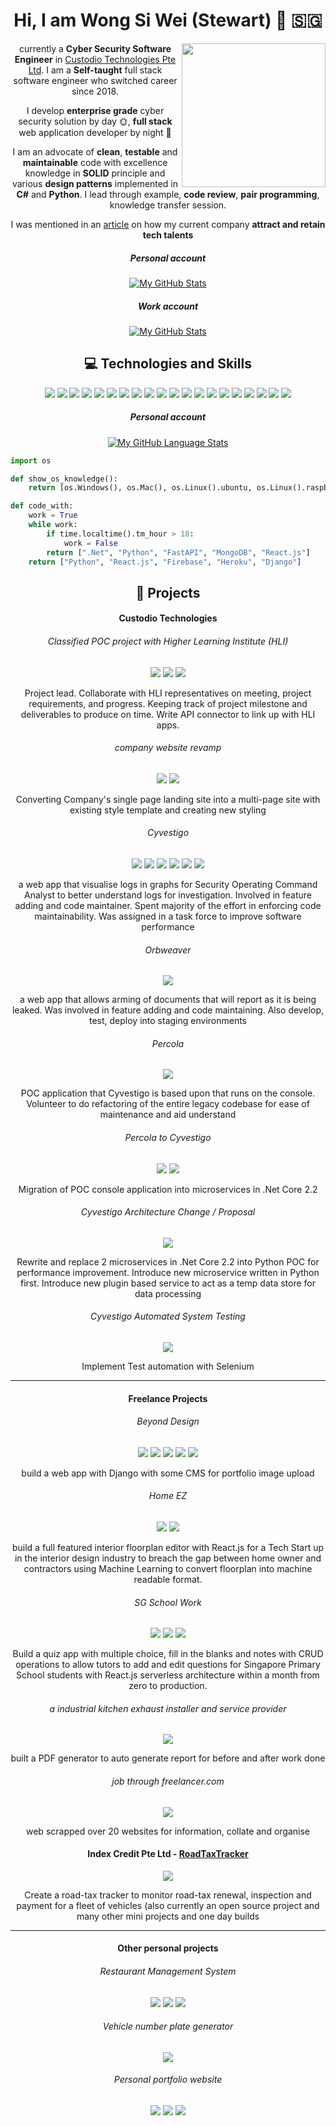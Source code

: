 
<div align="center">
  
# Hi, I am Wong Si Wei (Stewart) 👋 🇸🇬

<img align='right' src="https://media.giphy.com/media/KNP5EQE5n2nczSFYpD/giphy.gif" width="230">

currently a **Cyber Security Software Engineer** in [Custodio Technologies Pte Ltd](https://www.custodiotech.com.sg). I am a **Self-taught** full stack software engineer who switched career since 2018.

I develop **enterprise grade** cyber security solution by day 🌞, **full stack** web application developer by night 🌙 

I am an advocate of **clean**, **testable** and **maintainable** code with excellence knowledge in **SOLID** principle and various **design patterns** implemented in **C#** and **Python**. I lead through example, **code review**, **pair programming**, knowledge transfer session.

I was mentioned in an [article](https://www.edb.gov.sg/en/news-and-events/insights/talent/how-to-attract-and-retain-tech-talent-with-the-right-culture.html) on how my current company **attract and retain tech talents**


##### Personal account

[![My GitHub Stats](https://github-readme-stats.vercel.app/api/?username=stewart86&count_private=true&theme=tokyonight&showicons=true)]()

##### Work account

[![My GitHub Stats](https://github-readme-stats.vercel.app/api/?username=stewartwong&count_private=true&theme=tokyonight&showicons=true)]()

## 💻 Technologies and Skills

![](https://img.shields.io/badge/OS-Linux-informational?style=flat&logo=linux&logoColor=white&color=2bbc8a)
![](https://img.shields.io/badge/OS-Windows-informational?style=flat&logo=windows&logoColor=white&color=2bbc8a)
![](https://img.shields.io/badge/OS-Mac-informational?style=flat&logo=apple&logoColor=white&color=2bbc8a)
![](https://img.shields.io/badge/Editor-VS_Code-informational?style=flat&logo=visual-studio-code&logoColor=white&color=2bbc8a)
![](https://img.shields.io/badge/Editor-VIM-informational?style=flat&logo=vim&logoColor=white&color=2bbc8a)
![](https://img.shields.io/badge/Code-C%23-informational?style=flat&logo=c-sharp&logoColor=white&color=2bbc8a)
![](https://img.shields.io/badge/Code-Python-informational?style=flat&logo=python&logoColor=white&color=2bbc8a)
![](https://img.shields.io/badge/Code-JavaScript-informational?style=flat&logo=javascript&logoColor=white&color=2bbc8a)
![](https://img.shields.io/badge/Code-React-informational?style=flat&logo=react&logoColor=white&color=2bbc8a)
![](https://img.shields.io/badge/Code-HTML-informational?style=flat&logo=html5&logoColor=white&color=2bbc8a)
![](https://img.shields.io/badge/Code-CSS-informational?style=flat&logo=css3&logoColor=white&color=2bbc8a)
![](https://img.shields.io/badge/Shell-Bash-informational?style=flat&logo=gnu-bash&logoColor=white&color=2bbc8a)
![](https://img.shields.io/badge/Shell-CMD-informational?style=flat&logo=gnu-bash&logoColor=white&color=2bbc8a)
![](https://img.shields.io/badge/Shell-Powershell-informational?style=flat&logo=powershell&logoColor=white&color=2bbc8a)
![](https://img.shields.io/badge/Tools-PostgreSQL-informational?style=flat&logo=postgresql&logoColor=white&color=2bbc8a)
![](https://img.shields.io/badge/Tools-MySQL-informational?style=flat&logo=mysql&logoColor=white&color=2bbc8a)
![](https://img.shields.io/badge/Tools-MongoDB-informational?style=flat&logo=mongodb&logoColor=white&color=2bbc8a)
![](https://img.shields.io/badge/Cloud-Heroku-informational?style=flat&logo=heroku&logoColor=white&color=2bbc8a)
![](https://img.shields.io/badge/Cloud-Firebase-informational?style=flat&logo=firebase&logoColor=white&color=2bbc8a)
![](https://img.shields.io/badge/Cloud-AWS-informational?style=flat&logo=amazon-aws&logoColor=white&color=2bbc8a)


##### Personal account

[![My GitHub Language Stats](https://github-readme-stats.vercel.app/api/top-langs/?username=stewart86&langs_count=5&theme=tokyonight)]()
</div>

```python
import os

def show_os_knowledge():
    return [os.Windows(), os.Mac(), os.Linux().ubuntu, os.Linux().raspbain, os.Linux().kali]

def code_with:
    work = True
    while work:
        if time.localtime().tm_hour > 18:
            work = False
        return [".Net", "Python", "FastAPI", "MongoDB", "React.js"]
    return ["Python", "React.js", "Firebase", "Heroku", "Django"]
```
<div align="center">

## 🔨 Projects

#### Custodio Technologies

###### Classified POC project with Higher Learning Institute (HLI) 
![](https://img.shields.io/badge/Code-Python-informational?style=flat&logo=python&logoColor=white&color=2bbc8a) ![](https://img.shields.io/badge/Code-JavaScript-informational?style=flat&logo=javascript&logoColor=white&color=2bbc8a) ![](https://img.shields.io/badge/Code-React-informational?style=flat&logo=react&logoColor=white&color=2bbc8a)

Project lead. Collaborate with HLI representatives on meeting, project requirements, and progress. Keeping track of project milestone and deliverables to produce on time. Write API connector to link up with HLI apps.

###### company website revamp 
![](https://img.shields.io/badge/Code-HTML-informational?style=flat&logo=html5&logoColor=white&color=2bbc8a) ![](https://img.shields.io/badge/Code-CSS-informational?style=flat&logo=css3&logoColor=white&color=2bbc8a)

Converting Company's single page landing site into a multi-page site with existing style template and creating new styling

###### Cyvestigo 
![](https://img.shields.io/badge/Code-C%23-informational?style=flat&logo=c-sharp&logoColor=white&color=2bbc8a) ![](https://img.shields.io/badge/Code-Python-informational?style=flat&logo=python&logoColor=white&color=2bbc8a) ![](https://img.shields.io/badge/Code-JavaScript-informational?style=flat&logo=javascript&logoColor=white&color=2bbc8a) ![](https://img.shields.io/badge/Code-React-informational?style=flat&logo=react&logoColor=white&color=2bbc8a) ![](https://img.shields.io/badge/Code-HTML-informational?style=flat&logo=html5&logoColor=white&color=2bbc8a) ![](https://img.shields.io/badge/Code-CSS-informational?style=flat&logo=css3&logoColor=white&color=2bbc8a)

a web app that visualise logs in graphs for Security Operating Command Analyst to better understand logs for investigation. Involved in feature adding and code maintainer. Spent majority of the effort in enforcing code maintainability. Was assigned in a task force to improve software performance

###### Orbweaver 
![](https://img.shields.io/badge/Code-C%23-informational?style=flat&logo=c-sharp&logoColor=white&color=2bbc8a)

a web app that allows arming of documents that will report as it is being leaked. Was involved in feature adding and code maintaining. Also develop, test, deploy into staging environments

######  Percola 
![](https://img.shields.io/badge/Code-C%23-informational?style=flat&logo=c-sharp&logoColor=white&color=2bbc8a)

POC application that Cyvestigo is based upon that runs on the console.  Volunteer to do refactoring of the entire legacy codebase for ease of maintenance and aid understand

###### Percola to Cyvestigo 
![](https://img.shields.io/badge/Code-C%23-informational?style=flat&logo=c-sharp&logoColor=white&color=2bbc8a) ![](https://img.shields.io/badge/Code-C%23-informational?style=flat&logo=.net&logoColor=white&color=2bbc8a)

Migration of POC console application into microservices in .Net Core 2.2

###### Cyvestigo Architecture Change / Proposal 
![](https://img.shields.io/badge/Code-C%23-informational?style=flat&logo=c-sharp&logoColor=white&color=2bbc8a)

Rewrite and replace 2 microservices in .Net Core 2.2 into Python POC for performance improvement. Introduce new microservice written in Python first. Introduce new plugin based service to act as a temp data store for  data processing

###### Cyvestigo Automated System Testing 
![](https://img.shields.io/badge/Code-Python-informational?style=flat&logo=python&logoColor=white&color=2bbc8a)

Implement Test automation with Selenium

---

#### Freelance Projects

###### Beyond Design 
![](https://img.shields.io/badge/Code-Python-informational?style=flat&logo=python&logoColor=white&color=2bbc8a) ![](https://img.shields.io/badge/Code-HTML-informational?style=flat&logo=html5&logoColor=white&color=2bbc8a) ![](https://img.shields.io/badge/Code-CSS-informational?style=flat&logo=css3&logoColor=white&color=2bbc8a) ![](https://img.shields.io/badge/Cloud-AWS-informational?style=flat&logo=amazon-aws&logoColor=white&color=2bbc8a) ![](https://img.shields.io/badge/Cloud-Heroku-informational?style=flat&logo=heroku&logoColor=white&color=2bbc8a)

build a web app with Django with some CMS for portfolio image upload

###### Home EZ 
![](https://img.shields.io/badge/Code-JavaScript-informational?style=flat&logo=javascript&logoColor=white&color=2bbc8a) ![](https://img.shields.io/badge/Code-React-informational?style=flat&logo=react&logoColor=white&color=2bbc8a)

build a full featured interior floorplan editor with React.js for a Tech Start up in the interior design industry to breach the gap between home owner and contractors using Machine Learning to convert floorplan into machine readable format.

###### SG School Work 
![](https://img.shields.io/badge/Code-JavaScript-informational?style=flat&logo=javascript&logoColor=white&color=2bbc8a) ![](https://img.shields.io/badge/Code-React-informational?style=flat&logo=react&logoColor=white&color=2bbc8a) ![](https://img.shields.io/badge/Cloud-Firebase-informational?style=flat&logo=firebase&logoColor=white&color=2bbc8a)

Build a quiz app with multiple choice, fill in the blanks and notes with CRUD operations to allow tutors to add and edit questions for Singapore Primary School students with React.js serverless architecture within a month from zero to production.

###### a industrial kitchen exhaust installer and service provider 
![](https://img.shields.io/badge/Code-C%23-informational?style=flat&logo=c-sharp&logoColor=white&color=2bbc8a)

built a PDF generator to auto generate report for before and after work done

###### job through freelancer.com 
![](https://img.shields.io/badge/Code-Python-informational?style=flat&logo=python&logoColor=white&color=2bbc8a)

web scrapped over 20 websites for information, collate and organise

#### Index Credit Pte Ltd - [RoadTaxTracker](https://github.com/Stewart86/roadtaxTracker) 
![](https://img.shields.io/badge/Code-Python-informational?style=flat&logo=python&logoColor=white&color=2bbc8a)

Create a road-tax tracker to monitor road-tax renewal, inspection and payment for a fleet of vehicles (also currently an open source project and many other mini projects and one day builds

---

#### Other personal projects

###### Restaurant Management System 
![](https://img.shields.io/badge/Code-Python-informational?style=flat&logo=python&logoColor=white&color=2bbc8a) ![](https://img.shields.io/badge/Code-JavaScript-informational?style=flat&logo=javascript&logoColor=white&color=2bbc8a) ![](https://img.shields.io/badge/Code-React-informational?style=flat&logo=react&logoColor=white&color=2bbc8a)
###### Vehicle number plate generator 
![](https://img.shields.io/badge/Code-Python-informational?style=flat&logo=python&logoColor=white&color=2bbc8a)
###### Personal portfolio website 
![](https://img.shields.io/badge/Code-Python-informational?style=flat&logo=python&logoColor=white&color=2bbc8a) ![](https://img.shields.io/badge/Code-HTML-informational?style=flat&logo=html5&logoColor=white&color=2bbc8a) ![](https://img.shields.io/badge/Code-CSS-informational?style=flat&logo=css3&logoColor=white&color=2bbc8a)
</div>
